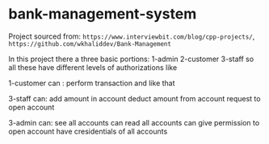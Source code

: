 # bank-management-system
Project sourced from: `https://www.interviewbit.com/blog/cpp-projects/`, `https://github.com/wkhaliddev/Bank-Management`


In this project there a three basic portions: 1-admin 2-customer 3-staff so all these have different levels of authorizations like

1-customer can : perform transaction and like that

3-staff can: add amount in account deduct amount from account request to open account

3-admin can: see all accounts can read all accounts can give permission to open account have cresidentials of all accounts
